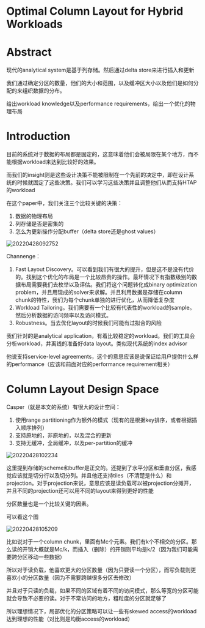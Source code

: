# Optimal Column Layout for Hybrid Workloads

# Abstract

现代的analytical system是基于列存储。然后通过delta store来进行插入和更新

我们通过确定分区的数量，他们的大小和范围，以及缓冲区大小以及他们是如何分配的来组织数据的分布。

给出workload knowledge以及performance requirements，给出一个优化的物理布局

# Introduction

目前的系统对于数据的布局都是固定的，这意味着他们会被局限在某个地方，而不能根据workload来达到比较好的效果。

而我们的insight则是这些设计决策不能被限制在一个先前的决定中，即在设计系统的时候就固定了这些决策。我们可以学习这些决策并且调整他们从而支持HTAP的workload

在这个paper中，我们关注三个比较关键的决策：
1. 数据的物理布局
2. 列存储是否是密集的
3. 怎么为更新操作分配buffer（delta store还是ghost values）

![20220428092752](https://picsheep.oss-cn-beijing.aliyuncs.com/pic/20220428092752.png)

Channenge：
1. Fast Layout Discovery。可以看到我们有很大的提升，但是这不是没有代价的。找到这个优化的布局是一个比较昂贵的操作。最坏情况下有指数级别的数据布局需要我们去枚举以及评估。我们将这个问题转化成binary optimization problem，并且用现成的solver来求解。并且利用数据是存储在column chunk的特性，我们为每个chunk单独的进行优化，从而降低复杂度
2. Workload Tailoring。我们需要有一个比较有代表性的workload的sample。然后分析数据的访问频率以及访问模式。
3. Robustness。当去优化layout的时候我们可能有过拟合的风险

我们针对的是analytical application，有着比较稳定的workload。我们的工具会分析workload，并离线的准备好data layout。类似现代系统的index advisor

他说支持service-level agreements，这个的意思应该是说保证给用户提供什么样的performance（应该和前面对应的performance requirement相关）

# Column Layout Design Space

Casper（就是本文的系统）有很大的设计空间：
1. 使用range partitioning作为额外的模式（现有的是根据key排序，或者根据插入顺序排列）
2. 支持原地的，非原地的，以及混合的更新
3. 支持无缓冲，全局缓冲，以及per-partition的缓冲

![20220428102234](https://picsheep.oss-cn-beijing.aliyuncs.com/pic/20220428102234.png)

这里提到存储的scheme和buffer是正交的。还提到了水平分区和垂直分区，我感觉应该就是切分行以及切分列。并且他还支持tiles（不清楚是什么）和projection。对于projection来说，意思应该是读负载可以被projection分摊开，并且不同的projection还可以用不同的layout来得到更好的性能

分区数量也是一个比较关键的因素。

可以看这个图

![20220428105209](https://picsheep.oss-cn-beijing.aliyuncs.com/pic/20220428105209.png)

比如说对于一个column chunk，里面有Mc个元素。我们有k个不相交的分区。那么读的开销大概就是Mc/k，而插入（删除）的开销则平均是k/2（因为我们可能需要跨分区移动一些数据）

所以对于读负载，他喜欢更大的分区数量（因为只要读一个分区），而写负载则更喜欢小的分区数量（因为不需要跨越很多分区去修改）

并且对于只读的负载，如果不同的区域有着不同的访问模式，那么等宽的分区可能就会导致不必要的读。对于不常访问的地方，粗粒度的分区就足够了

所以理想情况下，局部优化的分区策略可以让一些有skewed access的workload达到理想的性能（对比则是均衡access的workload）